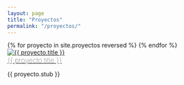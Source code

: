 ```yaml
---
layout: page
title: "Proyectos"
permalink: "/proyectos/"
---
```

<style>
* {
  box-sizing: border-box;
}

.column {
  float: left;
  width: 50%;
  padding: 0 3rem .9rem 0;
  margin-bottom:0;
}

.projects-list {
	margin:0 !important;
	padding:0 !important;
	list-style-type:none;
}

.row:after {
  content: "";
  display: table;
  clear: both;
}

.column a img {
	opacity:1;
}

.column a:hover img {
	opacity:0.5;
}

.page-title {
	display:none;
}

@media screen and (max-width: 600px) {
  .column {
    width: 100%;
  }
}
</style>

<ul class="row projects-list">
{% for proyecto in site.proyectos reversed %}
    <li class="column">
	  <a href="{{ proyecto.url }}"><img src="{{ proyecto.thumb }}" alt="{{ proyecto.title }}" /></a>
	  <h3 style="margin:0;font-weight:100 !important;">
	   <a href="{{ proyecto.url }}" class="post-link">{{ proyecto.title }}</a>
	  </h3>
	  <p>{{ proyecto.stub }}</p>
  </li>
{% endfor %}
</ul> 